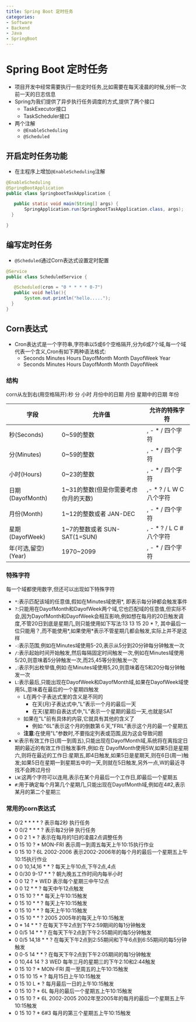 ```yaml
---
title: Spring Boot 定时任务
categories:
- Software
- Backend
- Java
- SpringBoot
---
```

# Spring Boot 定时任务

- 项目开发中经常需要执行一些定时任务,比如需要在每天凌晨的时候,分析一次前一天的日志信息
- Spring为我们提供了异步执行任务调度的方式,提供了两个接口
    - TaskExecutor接口
    - TaskScheduler接口
- 两个注解
    - `@EnableScheduling`
    - `@Scheduled`

## 开启定时任务功能

- 在主程序上增加`@EnableScheduling`注解

```java
@EnableScheduling
@SpringBootApplication
public class SpringbootTaskApplication {

   public static void main(String[] args) {
       SpringApplication.run(SpringbootTaskApplication.class, args);
  }

}
```

## 编写定时任务

- `@Scheduled`通过Corn表达式设置定时配置

```java
@Service
public class ScheduledService {

   @Scheduled(cron = "0 * * * * 0-7")
   public void hello(){
       System.out.println("hello.....");
  }
}
```

## Corn表达式

- Cron表达式是一个字符串,字符串以5或6个空格隔开,分为6或7个域,每一个域代表一个含义,Cron有如下两种语法格式:
    - Seconds Minutes Hours DayofMonth Month DayofWeek Year
    - Seconds Minutes Hours DayofMonth Month DayofWeek

### 结构

corn从左到右(用空格隔开):秒 分 小时 月份中的日期 月份 星期中的日期 年份

| 字段                     | 允许值                                 | 允许的特殊字符             |
| ------------------------ | -------------------------------------- | -------------------------- |
| 秒(Seconds)| 0~59的整数                             | , - * /   四个字符         |
| 分(Minutes) | 0~59的整数                             | , - * /   四个字符         |
| 小时(Hours) | 0~23的整数                             | , - * /   四个字符         |
| 日期(DayofMonth) | 1~31的整数(但是你需要考虑你月的天数)| ,- * ? / L W C   八个字符  |
| 月份(Month) | 1~12的整数或者 JAN-DEC                 | , - * /   四个字符         |
| 星期(DayofWeek) | 1~7的整数或者 SUN-SAT(1=SUN)| , - * ? / L C #   八个字符 |
| 年(可选,留空)(Year) | 1970~2099                              | , - * /   四个字符         |

### 特殊字符

每一个域都使用数字,但还可以出现如下特殊字符

- `*`:表示匹配该域的任意值,假如在Minutes域使用*, 即表示每分钟都会触发事件
- `?`:只能用在DayofMonth和DayofWeek两个域,它也匹配域的任意值,但实际不会,因为DayofMonth和DayofWeek会相互影响,例如想在每月的20日触发调度,不管20日到底是星期几,则只能使用如下写法:13 13 15 20 * ?, 其中最后一位只能用？,而不能使用\*,如果使用\*表示不管星期几都会触发,实际上并不是这样
- `-`:表示范围,例如在Minutes域使用5-20,表示从5分到20分钟每分钟触发一次
- `/`:表示起始时间开始触发,然后每隔固定时间触发一次,例如在Minutes域使用5/20,则意味着5分钟触发一次,而25,45等分别触发一次
- `,`:表示列出枚举值,例如:在Minutes域使用5,20,则意味着在5和20分每分钟触发一次
- `L`:表示最后,只能出现在DayofWeek和DayofMonth域,如果在DayofWeek域使用5L,意味着在最后的一个星期四触发
    - L在两个子表达式里的含义是不同的
        - 在天(月)子表达式中,"L”表示一个月的最后一天
        - 在天(星期)自表达式中,"L”表示一个星期的最后一天,也就是SAT
    - 如果在"L”前有具体的内容,它就具有其他的含义了
        - 例如:"6L”表示这个月的倒数第６天,"FRIL”表示这个月的最一个星期五
    - **注意**:在使用"L”参数时,不要指定列表或范围,因为这会导致问题
- `W`:表示有效工作日(周一到周五),只能出现在DayofMonth域,系统将在离指定日期的最近的有效工作日触发事件,例如:在 DayofMonth使用5W,如果5日是星期六,则将在最近的工作日:星期五,即4日触发,如果5日是星期天,则在6日(周一)触发;如果5日在星期一到星期五中的一天,则就在5日触发,另外一点,W的最近寻找不会跨过月份
- `LW`:这两个字符可以连用,表示在某个月最后一个工作日,即最后一个星期五
- `#`:用于确定每个月第几个星期几,只能出现在DayofMonth域,例如在4#2,表示某月的第二个星期三

### 常用的corn表达式

- 0/2 * * * * ?   表示每2秒 执行任务
- 0 0/2 * * * ?   表示每2分钟 执行任务
- 0 0 2 1 * ?   表示在每月的1日的凌晨2点调整任务
- 0 15 10 ? * MON-FRI   表示周一到周五每天上午10:15执行作业
- 0 15 10 ? 6L 2002-2006   表示2002-2006年的每个月的最后一个星期五上午10:15执行作业
- 0 0 10,14,16 * * ?   每天上午10点,下午2点,4点
- 0 0/30 9-17 * * ?   朝九晚五工作时间内每半小时
- 0 0 12 ? * WED   表示每个星期三中午12点
- 0 0 12 * * ?   每天中午12点触发
- 0 15 10 ? * *   每天上午10:15触发
- 0 15 10 * * ?     每天上午10:15触发
- 0 15 10 * * ?   每天上午10:15触发
- 0 15 10 * * ? 2005   2005年的每天上午10:15触发
- 0 * 14 * * ?     在每天下午2点到下午2:59期间的每1分钟触发
- 0 0/5 14 * * ?   在每天下午2点到下午2:55期间的每5分钟触发
- 0 0/5 14,18 * * ?     在每天下午2点到2:55期间和下午6点到6:55期间的每5分钟触发
- 0 0-5 14 * * ?   在每天下午2点到下午2:05期间的每1分钟触发
- 0 10,44 14 ? 3 WED   每年三月的星期三的下午2:10和2:44触发
- 0 15 10 ? * MON-FRI   周一至周五的上午10:15触发
- 0 15 10 15 * ?   每月15日上午10:15触发
- 0 15 10 L * ?   每月最后一日的上午10:15触发
- 0 15 10 ? * 6L   每月的最后一个星期五上午10:15触发
- 0 15 10 ? * 6L 2002-2005   2002年至2005年的每月的最后一个星期五上午10:15触发
- 0 15 10 ? * 6#3   每月的第三个星期五上午10:15触发